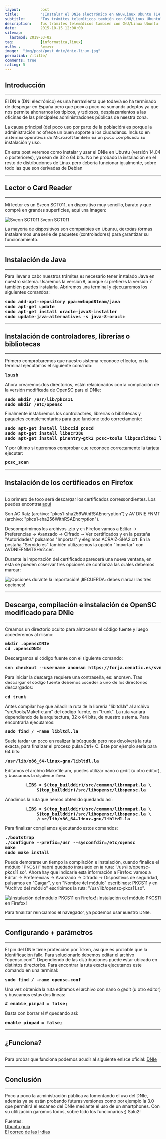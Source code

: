 ```yaml
---
layout:     	post
title:      	"¡Instalar el DNIe electrónico en GNU/Linux Ubuntu (14.04+)!"
subtitle:   	"Tus trámites telemáticos también con GNU/Linux Ubuntu"
description:	Tus trámites telemáticos también con GNU/Linux Ubuntu
date:       	2015-10-15 12:00:00
sitemap:
  lastmod: 2019-03-02
tag:			[informatica,linux]
author:     	Ramses
image: 	"img/post/post_dnie/dnie-linux.jpg"
permalink: /:title/
comments: true
rating: 5
---
```

<h2 class="section-heading">Introducción</h2>
<hr />
<p>El DNIe (DNI electrónico) es una herramienta que todavía no ha terminado de despegar en España pero que poco a poco va sumando adeptos ya que nos permite ahorrarnos los típicos, y tediosos, desplazamientos a las oficinas de las principales administraciones públicas de nuestra zona.</p>
<p>La causa principal (del poco uso por parte de la población) es porque la administración no ofrece un buen soporte a los ciudadanos. Incluso en sistemas operativos de Microsoft también es un poco complicado su instalación y uso.</p>
<p>En este post veremos como instalar y usar el DNIe en Ubuntu (versión 14.04 o posteriores), ya sean de 32 o 64 bits. No he probado la instalación en el resto de distribuciones de Linux pero debería funcionar igualmente, sobre todo las que son derivadas de Debian.</p>
<hr />
<h2 class="section-heading">Lector o Card Reader</h2>
<hr />
<p>Mi lector es un Sveon SCT011, un dispositivo muy sencillo, barato y que compré en grandes superficies, aquí una imagen:</p>
<img src="/img/post/post_dnie/sct011.jpg" alt="Sveon SCT011" />
<span class="caption text-muted">Sveon SCT011</span>
<p>La mayoría de dispositivos son compatibles en Ubuntu, de todas formas instalaremos una serie de paquetes (controladores) para garantizar su funcionamiento.</p>
<hr />
<h2 class="section-heading">Instalación de Java</h2>
<hr />
<p>Para llevar a cabo nuestros trámites es necesario tener instalado Java en nuestro sistema. Usaremos la versión 8, aunque si prefieres la versión 7 también puedes instalarla. Abriremos una terminal y ejecutaremos los siguientes comandos:</p>
<p><strong><pre>
sudo add-apt-repository ppa:webupd8team/java
sudo apt-get update
sudo apt-get install oracle-java8-installer
sudo update-java-alternatives -s java-8-oracle
</pre></strong></p>
<hr />
<h2 class="section-heading">Instalación de controladores, librerías o bibliotecas</h2>
<hr />
<p>Primero comprobaremos que nuestro sistema reconoce el lector, en la terminal ejecutamos el siguiente comando:</p>
<p><strong><pre>lsusb</pre></strong></p>
<p>Ahora crearemos dos directorios, están relacionados con la compilación de la versión modificada de OpenSC para el DNIe:</p>
<p><strong><pre>
sudo mkdir /usr/lib/pkcs11
sudo mkdir /etc/opensc
</pre></strong></p>
<p>Finalmente instalaremos los controladores, librerías o bibliotecas y paquetes complementarios para que funcione todo correctamente:</p>
<p><strong><pre>
sudo apt-get install libccid pcscd
sudo apt-get install libacr38u
sudo apt-get install pinentry-gtk2 pcsc-tools libpcsclite1 libpcsclite-dev libreadline6 libreadline-dev coolkey
</pre></strong></p>
<p>Y por último si queremos comprobar que reconoce correctamente la tarjeta ejecutar:</p>
<p><strong><pre>pcsc_scan</pre></strong></p>
<hr />
<h2 class="section-heading">Instalación de los certificados en Firefox</h2>
<hr />
<p>Lo primero de todo será descargar los certificados correspondientes. Los puedes encontrar <a href="http://www.dnielectronico.es/PortalDNIe/PRF1_Cons02.action?pag=REF_077" title="Certificados DNIe" target="_blank">aquí</a></p>
<p>Son AC Raíz (archivo: "pkcs1-sha256WithRSAEncryption") y AV DNIE FNMT (archivo: "pkcs1-sha256WithRSAEncryption").</p>
<p>Descomprimimos los archivos .zip y en Firefox vamos a Editar -> Preferencias -> Avanzado -> Cifrado -> Ver certificados y en la pestaña "Autoridades" pulsamos "Importar" y elegimos ACRAIZ-SHA2.crt. En la pestaña "Servidores" también utilizaremos la opción "Importar" con AVDNIEFNMTSHA2.cer.</p>
<p>Durante la importación del certificado aparecerá una nueva ventana, en esta se pueden observar tres opciones de confianza las cuales debemos marcar:</p>
<img src="/img/post/post_dnie/op-importar.jpg" alt="¡Opciones durante la importación!" />
<span class="caption text-muted">¡RECUERDA: debes marcar las tres opciones!</span>
<hr />
<h2 class="section-heading">Descarga, compilación e instalación de OpenSC modificado para DNIe</h2>
<hr />
<p>Creamos un directorio oculto para almacenar el código fuente y luego accederemos al mismo:</p>
<p><strong><pre>
mkdir .openscDNIe
cd .openscDNIe
</pre></strong></p>
<p>Descargamos el código fuente con el siguiente comando:</p>
<p><strong><pre>svn checkout --username anonsvn https://forja.cenatic.es/svn/opendnie/opensc-opendnie/trunk</pre></strong></p>
<p>Para iniciar la descarga requiere una contraseña, es: anonsvn. Tras descargar el código fuente debemos acceder a uno de los directorios descargados:</p>
<p><strong><pre>cd trunk</pre></strong></p>
<p>Antes compilar hay que añadir la ruta de la librería "libltdl.la" al archivo "src/tools/Makefile.am" del código fuente, en "trunk". La ruta variará dependiendo de la arquitectura, 32 o 64 bits, de nuestro sistema. Para encontrarla ejecutamos:</p>
<p><strong><pre>sudo find / -name libltdl.la</pre></strong></p>
<p>Suele tardar un poco en realizar la búsqueda pero nos devolverá la ruta exacta, para finalizar el proceso pulsa Ctrl+ C. Este por ejemplo sería para 64 bits:</p>
<p><strong><pre>/usr/lib/x86_64-linux-gnu/libltdl.la</pre></strong></p>
<p>Editamos el archivo Makefile.am, puedes utilizar nano o gedit (u otro editor), y buscamos la siguiente línea:</p>
<p><strong><pre>
        LIBS = $(top_builddir)/src/common/libcompat.la \
            $(top_builddir)/src/libopensc/libopensc.la
</pre></strong></p>
<p>Añadimos la ruta que hemos obtenido quedando así:</p>
<p><strong><pre>
        LIBS = $(top_builddir)/src/common/libcompat.la \
            $(top_builddir)/src/libopensc/libopensc.la \
            /usr/lib/x86_64-linux-gnu/libltdl.la
</pre></strong></p>
<p>Para finalizar compilamos ejecutando estos comandos:</p>
<p><strong><pre>
./bootstrap
./configure --prefix=/usr --sysconfdir=/etc/opensc
make
sudo make install
</pre></strong></p>
<p>Puede demorarse un tiempo la compilación e instalación, cuando finalice el módulo "PKCS11" habrá quedado instalado en la ruta: "/usr/lib/opensc-pkcs11.so". Ahora hay que indicarle esta información a Firefox: vamos a Editar -> Preferencias -> Avanzado -> Cifrado -> Dispositivos de seguridad, pulsamos en "Cargar", y en "Nombre del módulo" escribimos: PKCS11 y en "Archivo del módulo" escribimos la ruta: "/usr/lib/opensc-pkcs11.so".</p>
<img src="/img/post/post_dnie/ds-cargar.jpg" alt="¡Instalación del módulo PKCS11 en Firefox!" />
<span class="caption text-muted">¡Instalación del módulo PKCS11 en Firefox!</span>
<p>Para finalizar reiniciamos el navegador, ya podemos usar nuestro DNIe.</p>
<hr />
<h2 class="section-heading">Configurando + parámetros</h2>
<hr />
<p>El pin del DNIe tiene protección por Token, así que es probable que la identificación falle. Para solucionarlo debemos editar el archivo "opensc.conf". Dependiendo de las distribuciones puede estar ubicado en distintos directorios. Para encontrar la ruta exacta ejecutamos este comando en una terminal:</p>
<p><strong><pre>sudo find / -name opensc.conf</pre></strong></p>
<p>Una vez obtenida la ruta editamos el archivo con nano o gedit (u otro editor) y buscamos estas dos líneas:</p>
<p><strong><pre># enable_pinpad = false;</pre></strong></p>
<p>Basta con borrar el # quedando así:</p>
<p><strong><pre>enable_pinpad = false;</pre></strong></p>
<hr />
<h2 class="section-heading">¿Funciona?</h2>
<hr />
<p>Para probar que funciona podemos acudir al siguiente enlace oficial: <a href="http://www.dnielectronico.es/PortalDNIe/PRF1_Cons02.action?pag=REF_320" title="Verificar DNIe" target="_blank">DNIe</a></p>
<hr />
<h2 class="section-heading">Conclusión</h2>
<hr />
<p>Poco a poco la administración pública va fomentando el uso del DNIe, además ya se están probando futuras versiones como por ejemplo la 3.0 que permitirá el escaneo del DNIe mediante el uso de un smartphones. Con su utilización ganamos todos, sobre todo los funcionarios ;) Salu2! </p>
<p>Fuentes:<br /><a href="http://www.ubuntu-guia.com/2014/04/instalar-dni-electronico-en-ubuntu.html" title="DNIe en GNU/Linux Ubuntu" target="_blank">Ubuntu guia</a><br /><a href="https://lasindias.com/indianopedia/instalar-el-dni-e-en-ubuntu" title="DNIe en GNU/Linux Ubuntu" target="_blank">El correo de las Indias</a></p>
